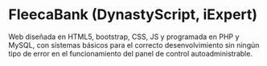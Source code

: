 # FleecaBank (DynastyScript, iExpert)
Web diseñada en HTML5, bootstrap, CSS, JS y programada en PHP y MySQL, con sistemas básicos para el correcto desenvolvimiento sin ningún tipo de error en el funcionamiento del panel de control autoadministrable.
